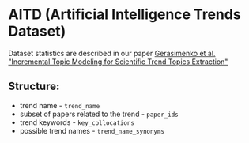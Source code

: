 # AITD (Artificial Intelligence Trends Dataset)

Dataset statistics are described in our paper [Gerasimenko et al. "Incremental Topic Modeling for Scientific Trend Topics Extraction"](http://...)

## Structure:
- trend name - ```trend_name```
- subset of papers related to the trend - ```paper_ids```
- trend keywords - ```key_collocations```
- possible trend names - ```trend_name_synonyms```
